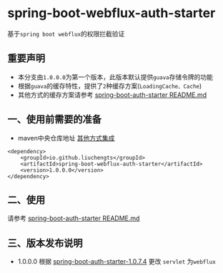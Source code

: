 # spring-boot-webflux-auth-starter

基于`spring boot webflux`的权限拦截验证

## 重要声明

* 本分支由`1.0.0.0`为第一个版本，此版本默认提供`guava`存储令牌的功能
* 根据`guava`的缓存特性，提供了`2`种缓存方案(`LoadingCache、Cache`)
* 其他方式的缓存方案请参考   [spring-boot-auth-starter README.md](https://github.com/liuchengts/spring-boot-auth-starter/blob/master/README.md)
## 一、使用前需要的准备

* maven中央仓库地址 [其他方式集成](https://search.maven.org/artifact/com.github.liuchengts/spring-boot-webflux-auth-starter)

```
<dependency>
    <groupId>io.github.liuchengts</groupId>
    <artifactId>spring-boot-webflux-auth-starter</artifactId>
    <version>1.0.0.0</version>
</dependency>
```
## 二、使用
请参考 [spring-boot-auth-starter README.md](https://github.com/liuchengts/spring-boot-auth-starter/blob/master/README.md)

## 三、版本发布说明

* 1.0.0.0 根据 [spring-boot-auth-starter-1.0.7.4](https://github.com/liuchengts/spring-boot-auth-starter) 更改 `servlet` 为`webflux`
